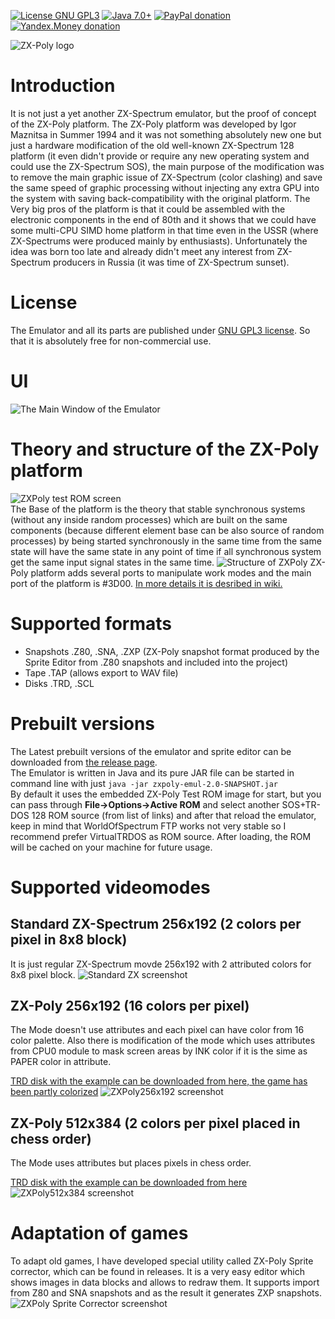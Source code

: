 [![License GNU GPL3](https://img.shields.io/badge/license-GNU%20GPL%203-yellow.svg)](http://www.gnu.org/licenses/gpl.html)
[![Java 7.0+](https://img.shields.io/badge/java-7.0%2b-green.svg)](http://www.oracle.com/technetwork/java/javase/downloads/index.html)
[![PayPal donation](https://img.shields.io/badge/donation-PayPal-red.svg)](https://www.paypal.com/cgi-bin/webscr?cmd=_s-xclick&hosted_button_id=AHWJHJFBAWGL2)
[![Yandex.Money donation](https://img.shields.io/badge/donation-Я.деньги-yellow.svg)](http://yasobe.ru/na/iamoss)


![ZX-Poly logo](https://raw.githubusercontent.com/raydac/zxpoly/master/docs/zxpoly_logo.png)

# Introduction
It is not just a yet another ZX-Spectrum emulator, but the proof of concept of the ZX-Poly platform. The ZX-Poly platform was developed by Igor Maznitsa in Summer 1994 and it was not something absolutely new one but just a hardware modification of the old well-known ZX-Spectrum 128 platform (it even didn't  provide or require any new operating system and could use the ZX-Spectrum SOS), the main purpose of the modification was to remove the main graphic issue of ZX-Spectrum (color clashing) and save the same speed of graphic processing without injecting any extra GPU into the system with saving back-compatibility with the original platform. The Very big pros of the platform is that it could be assembled with the electronic components in the end of 80th and it shows that we could have some multi-CPU SIMD home platform in that time even in the USSR (where ZX-Spectrums were produced mainly by enthusiasts). Unfortunately the idea was born too late and already didn't meet any interest from ZX-Spectrum producers in Russia (it was time of ZX-Spectrum sunset).

# License
The Emulator and all its parts are published under [GNU GPL3 license](http://www.gnu.org/licenses/gpl.html). So that it is absolutely free for non-commercial use.

# UI
![The Main Window of the Emulator](https://github.com/raydac/zxpoly/blob/master/docs/screenshots/tapeloading.png)

# Theory and structure of the ZX-Poly platform
![ZXPoly test ROM screen](https://github.com/raydac/zxpoly/blob/master/docs/screenshots/zxpoly_test_rom_video.gif)    
The Base of the platform is the theory that stable synchronous systems (without any inside random processes) which are built on the same components (because different element base can be also source of random processes) by being started synchronously in the same time from the same state will have the same state in any point of time if all synchronous system get the same input signal states in the same time.
![Structure of ZXPoly](https://github.com/raydac/zxpoly/blob/master/docs/zxpolystruct.png)
ZX-Poly platform adds several ports to manipulate work modes and the main port of the platform is #3D00. [In more details it is desribed in wiki.](https://github.com/raydac/zxpoly/wiki/Short-description-of-ZX-Poly-platform)

# Supported formats
 - Snapshots .Z80, .SNA, .ZXP (ZX-Poly snapshot format produced by the Sprite Editor from .Z80 snapshots and included into the project)
 - Tape .TAP (allows export to WAV file)
 - Disks .TRD, .SCL

# Prebuilt versions
The Latest prebuilt versions of the emulator and sprite editor can be downloaded from [the release page](https://github.com/raydac/zxpoly/releases).   
The Emulator is written in Java and its pure JAR file can be started in command line with just `java -jar zxpoly-emul-2.0-SNAPSHOT.jar`   
By default it uses the embedded ZX-Poly Test ROM image for start, but you can pass through **File->Options->Active ROM** and select another SOS+TR-DOS 128 ROM source (from list of links) and after that reload the emulator, keep in mind that WorldOfSpectrum FTP works not very stable so I recommend prefer VirtualTRDOS as ROM source. After loading, the ROM will be cached on your machine for future usage.

# Supported videomodes
## Standard ZX-Spectrum 256x192 (2 colors per pixel in 8x8 block)
It is just regular ZX-Spectrum movde 256x192 with 2 attributed colors for 8x8 pixel block.
![Standard ZX screenshot](https://github.com/raydac/zxpoly/blob/master/docs/screenshots/atw_standard.png)

## ZX-Poly 256x192 (16 colors per pixel)
The Mode doesn't use attributes and each pixel can have color from 16 color palette. Also there is modification of the mode which uses attributes from CPU0 module to mask screen areas by INK color if it is the sime as PAPER color in attribute. 

[TRD disk with the example can be downloaded from here, the game has been partly colorized](https://raydac.github.io/downloads/zips/atw1_partly_colorized.trd)
![ZXPoly256x192 screenshot](https://raw.githubusercontent.com/raydac/zxpoly/master/docs/screenshots/atw_zxpoly.png)

## ZX-Poly 512x384 (2 colors per pixel placed in chess order)
The Mode uses attributes but places pixels in chess order.

[TRD disk with the example can be downloaded from here](https://raydac.github.io/downloads/zips/zxw26_adapted_for_zxpoly.trd)
![ZXPoly512x384 screenshot](https://github.com/raydac/zxpoly/blob/master/docs/screenshots/zxw_zxpoly512x384.png)

# Adaptation of games

To adapt old games, I have developed special utility called ZX-Poly Sprite corrector, which can be found in releases. It is a very easy editor which shows images in data blocks and allows to redraw them. It supports import from Z80 and SNA snapshots and as the result it generates ZXP snapshots.
![ZXPoly Sprite Corrector screenshot](https://github.com/raydac/zxpoly/blob/master/docs/zxpoly_sprite_editor.png)
